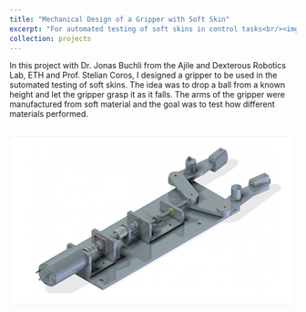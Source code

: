 ```yaml
---
title: "Mechanical Design of a Gripper with Soft Skin"
excerpt: "For automated testing of soft skins in control tasks<br/><img src='/images/projectImages/Gripper_500x300.png'>"
collection: projects
---
```


In this project with Dr. Jonas Buchli from the Ajile and Dexterous Robotics Lab, ETH and Prof. Stelian Coros, I designed a gripper to be used in the sutomated testing of soft skins. The idea was to drop a ball from a known height and let the gripper grasp it as it falls. The arms of the gripper were manufactured from soft material and the goal was to test how different materials performed.

<br/><img src='/images/projectImages/Gripper_500x300.png'>